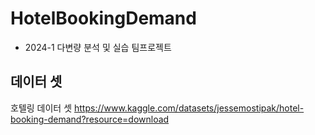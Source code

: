 # HotelBookingDemand
- 2024-1 다변량 분석 및 실습 팀프로젝트

## 데이터 셋 
호텔링 데이터 셋 
https://www.kaggle.com/datasets/jessemostipak/hotel-booking-demand?resource=download
